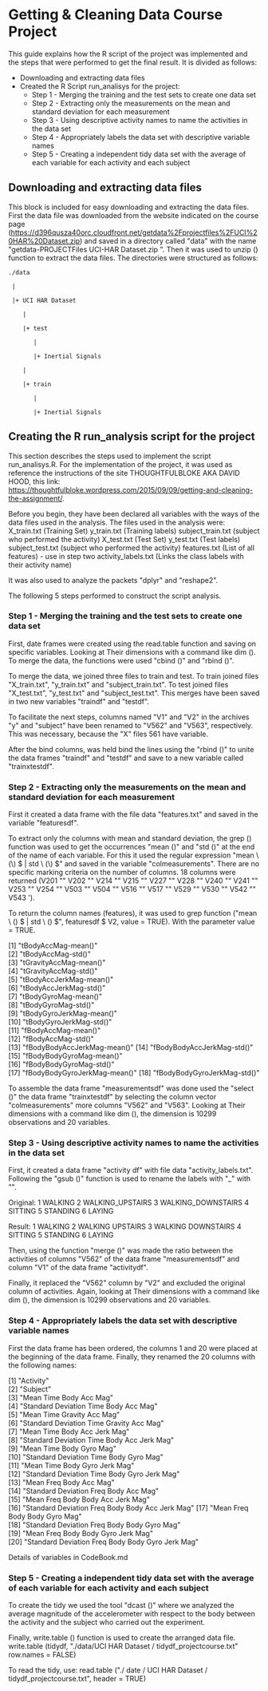 # Getting & Cleaning Data Course Project

This guide explains how the R script of the project was implemented and the steps that were performed to get the final result. It is divided as follows:

* Downloading and extracting data files
* Created the R Script run_analisys for the project:
  * Step 1 - Merging the training and the test sets to create one data set
  * Step 2 - Extracting only the measurements on the mean and standard deviation for each measurement
  * Step 3 - Using descriptive activity names to name the activities in the data set
  * Step 4 - Appropriately labels the data set with descriptive variable names
  * Step 5 - Creating a independent tidy data set with the average of each variable for each activity and each subject
  
## Downloading and extracting data files
This block is included for easy downloading and extracting the data files.
First the data file was downloaded from the website indicated on the course page (https://d396qusza40orc.cloudfront.net/getdata%2Fprojectfiles%2FUCI%20HAR%20Dataset.zip) and saved in a directory called "data" with the name "getdata-PROJECTFiles UCI-HAR Dataset.zip ". Then it was used to unzip () function to extract the data files. The directories were structured as follows:

    ./data

     |
 
     |+ UCI HAR Dataset
 
        |
        
        |+ test
        
    	   |
	   
    	   |+ Inertial Signals
	   
    	|
	
    	|+ train
	
    	   |
	   
    	   |+ Inertial Signals
	   

## Creating the R run_analysis script for the project
This section describes the steps used to implement the script run_analisys.R. For the implementation of the project, it was used as reference the instructions of the site THOUGHTFULBLOKE AKA DAVID HOOD, this link: https://thoughtfulbloke.wordpress.com/2015/09/09/getting-and-cleaning-the-assignment/.

Before you begin, they have been declared all variables with the ways of the data files used in the analysis. The files used in the analysis were:
X_train.txt (Training Set)
y_train.txt (Training labels)
subject_train.txt (subject who performed the activity)
X_test.txt (Test Set)
y_test.txt (Test labels)
subject_test.txt (subject who performed the activity)
features.txt (List of all features) - use in step two
activity_labels.txt (Links the class labels with their activity name)

It was also used to analyze the packets "dplyr" and "reshape2".

The following 5 steps performed to construct the script analysis.

### Step 1 - Merging the training and the test sets to create one data set
First, date frames were created using the read.table function and saving on specific variables. Looking at Their dimensions with a command like dim (). To merge the data, the functions were used "cbind ()" and "rbind ()".

To merge the data, we joined three files to train and test. To train joined files "X_train.txt", "y_train.txt" and "subject_train.txt". To test joined files "X_test.txt", "y_test.txt" and "subject_test.txt". This merges have been saved in two new variables "traindf" and "testdf".

To facilitate the next steps, columns named "V1" and "V2" in the archives "y" and "subject" have been renamed to "V562" and "V563", respectively. This was necessary, because the "X" files 561 have variable.

After the bind columns, was held bind the lines using the "rbind ()" to unite the data frames "traindf" and "testdf" and save to a new variable called "trainxtestdf".

### Step 2 - Extracting only the measurements on the mean and standard deviation for each measurement
First it created a data frame with the file data "features.txt" and saved in the variable "featuresdf".

To extract only the columns with mean and standard deviation, the grep () function was used to get the occurrences "mean ()" and "std ()" at the end of the name of each variable. For this it used the regular expression "mean \\ (\\) $ | std \\ (\\) $" and saved in the variable "colmeasurements". There are no specific marking criteria on the number of columns. 18 columns were returned (V201 "" V202 "" V214 "" V215 "" V227 "" V228 "" V240 "" V241 "" V253 "" V254 "" V503 "" V504 "" V516 "" V517 "" V529 "" V530 "" V542 "" V543 ').

To return the column names (features), it was used to grep function ("mean \ (\) $ | std \ (\) $", featuresdf $ V2, value = TRUE). With the parameter value = TRUE.

 [1] "tBodyAccMag-mean()"         
 [2] "tBodyAccMag-std()"          
 [3] "tGravityAccMag-mean()"      
 [4] "tGravityAccMag-std()"       
 [5] "tBodyAccJerkMag-mean()"     
 [6] "tBodyAccJerkMag-std()"      
 [7] "tBodyGyroMag-mean()"        
 [8] "tBodyGyroMag-std()"         
 [9] "tBodyGyroJerkMag-mean()"    
[10] "tBodyGyroJerkMag-std()"     
[11] "fBodyAccMag-mean()"         
[12] "fBodyAccMag-std()"          
[13] "fBodyBodyAccJerkMag-mean()" 
[14] "fBodyBodyAccJerkMag-std()"  
[15] "fBodyBodyGyroMag-mean()"    
[16] "fBodyBodyGyroMag-std()"     
[17] "fBodyBodyGyroJerkMag-mean()"
[18] "fBodyBodyGyroJerkMag-std()"


To assemble the data frame "measurementsdf" was done used the "select ()" the data frame "trainxtestdf" by selecting the column vector "colmeasurements" more columns "V562" and "V563". Looking at Their dimensions with a command like dim (), the dimension is 10299 observations and 20 variables.

### Step 3 - Using descriptive activity names to name the activities in the data set
First, it created a data frame "activity df" with file data "activity_labels.txt". Following the "gsub ()" function is used to rename the labels with "_" with "".

Original:
1 WALKING
2 WALKING_UPSTAIRS
3 WALKING_DOWNSTAIRS
4 SITTING
5 STANDING
6 LAYING

Result:
1 WALKING
2 WALKING UPSTAIRS
3 WALKING DOWNSTAIRS
4 SITTING
5 STANDING
6 LAYING

Then, using the function "merge ()" was made the ratio between the activities of columns "V562" of the data frame "measurementsdf" and column "V1" of the data frame "activitydf".

Finally, it replaced the "V562" column by "V2" and excluded the original column of activities. Again, looking at Their dimensions with a command like dim (), the dimension is 10299 observations and 20 variables.

### Step 4 - Appropriately labels the data set with descriptive variable names
First the data frame has been ordered, the columns 1 and 20 were placed at the beginning of the data frame. Finally, they renamed the 20 columns with the following names:

 [1] "Activity"                                       
 [2] "Subject"                                        
 [3] "Mean Time Body Acc Mag"                         
 [4] "Standard Deviation Time Body Acc Mag"           
 [5] "Mean Time Gravity Acc Mag"                      
 [6] "Standard Deviation Time Gravity Acc Mag"        
 [7] "Mean Time Body Acc Jerk Mag"                    
 [8] "Standard Deviation Time Body Acc Jerk Mag"      
 [9] "Mean Time Body Gyro Mag"                        
[10] "Standard Deviation Time Body Gyro Mag"          
[11] "Mean Time Body Gyro Jerk Mag"                   
[12] "Standard Deviation Time Body Gyro Jerk Mag"     
[13] "Mean Freq Body Acc Mag"                         
[14] "Standard Deviation Freq Body Acc Mag"           
[15] "Mean Freq Body Body Acc Jerk Mag"               
[16] "Standard Deviation Freq Body Body Acc Jerk Mag" 
[17] "Mean Freq Body Body Gyro Mag"                   
[18] "Standard Deviation Freq Body Body Gyro Mag"     
[19] "Mean Freq Body Body Gyro Jerk Mag"              
[20] "Standard Deviation Freq Body Body Gyro Jerk Mag"

Details of variables in CodeBook.md

### Step 5 - Creating a independent tidy data set with the average of each variable for each activity and each subject
To create the tidy we used the tool "dcast ()" where we analyzed the average magnitude of the accelerometer with respect to the body between the activity and the subject who carried out the experiment.

Finally, write.table () function is used to create the arranged data file. write.table (tidydf, "./data/UCI HAR Dataset / tidydf_projectcourse.txt" row.names = FALSE)

To read the tidy, use: read.table ("./ date / UCI HAR Dataset / tidydf_projectcourse.txt", header = TRUE)
